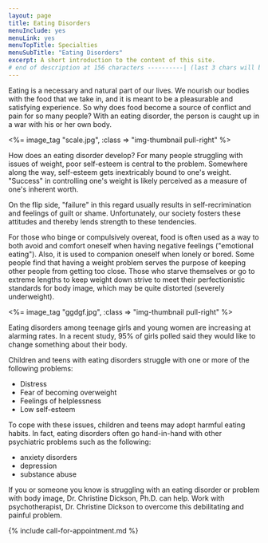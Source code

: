 ```yaml
---
layout: page
title: Eating Disorders
menuInclude: yes
menuLink: yes
menuTopTitle: Specialties
menuSubTitle: "Eating Disorders"
excerpt: A short introduction to the content of this site.
# end of description at 156 characters ----------| (last 3 chars will be replaced by '...' on overflow)
---
```


<p>Eating is a necessary and natural part of our lives. We nourish our bodies with the food that we take in, and it is meant to be a pleasurable and satisfying experience.  So why does food become a source of conflict and pain for so many people? With an eating disorder, the person is caught up in a war with his or her own body. </p>

<%= image_tag "scale.jpg", :class => "img-thumbnail pull-right" %>

<p>How does an eating disorder develop? For many people struggling with issues of weight, poor self-esteem is central to the problem. Somewhere along the way, self-esteem gets inextricably bound to one's weight. "Success" in controlling one's weight is likely perceived as a measure of one's inherent worth.</p> 

<p>On the flip side, "failure" in this regard usually results in self-recrimination and feelings of guilt or shame. Unfortunately, our society fosters these attitudes and thereby lends strength to these tendencies.</p> 

<p>For those who binge or compulsively overeat, food is often used as a way to both avoid and comfort oneself when having negative feelings ("emotional eating"). Also, it is used to companion oneself when lonely or bored. Some people find that having a weight problem serves the purpose of keeping other people from getting too close. Those who starve themselves or go to extreme lengths to keep weight down strive to meet their perfectionistic standards for body image, which may be quite distorted (severely underweight).</p>

<%= image_tag "ggdgf.jpg", :class => "img-thumbnail pull-right" %>

<p>Eating disorders among teenage girls and young women are increasing at alarming rates. In a recent study, 95% of girls polled said they would like to change something about their body. </p>

<p>Children and teens with eating disorders struggle with one or more of the following problems:</p>

<ul>
<li>Distress</li>
<li>Fear of becoming overweight</li>
<li>Feelings of helplessness</li>
<li>Low self-esteem</li>
</ul>

<p>To cope with these issues, children and teens may adopt harmful eating habits. In fact, eating disorders often go hand-in-hand with other psychiatric problems such as the following:</p>

<ul>
<li>anxiety disorders</li>
<li>depression</li>
<li>substance abuse</li>
</ul>

<p>If you or someone you know is struggling with an eating disorder or problem with body image,  Dr. Christine Dickson, Ph.D. can help.  Work with psychotherapist, Dr. Christine Dickson to overcome this debilitating and painful problem.</p> 

{% include call-for-appointment.md %}

</div> 




 

